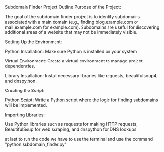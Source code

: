 Subdomain Finder Project Outline
Purpose of the Project:

The goal of the subdomain finder project is to identify subdomains associated with a main domain (e.g., finding blog.example.com or mail.example.com for example.com). Subdomains are useful for discovering additional areas of a website that may not be immediately visible.

Setting Up the Environment:

Python Installation: Make sure Python is installed on your system.

Virtual Environment: Create a virtual environment to manage project dependencies.

Library Installation: Install necessary libraries like requests, beautifulsoup4, and dnspython.

Creating the Script:

Python Script: Write a Python script where the logic for finding subdomains will be implemented.

Importing Libraries:

Use Python libraries such as requests for making HTTP requests, BeautifulSoup for web scraping, and dnspython for DNS lookups.

at last to run the code we have to use the terminal and use the command "python subdomain_finder.py"
